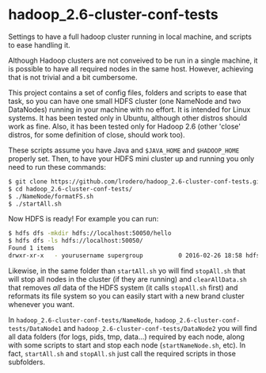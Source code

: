 # hadoop_2.6-cluster-conf-tests
Settings to have a full hadoop cluster running in local machine, and scripts to ease handling it.

Although Hadoop clusters are not conveived to be run in a single machine, it is possible to have all required nodes in the same host. However, achieving that is not trivial and a bit cumbersome.

This project contains a set of config files, folders and scripts to ease that task, so you can have one small HDFS cluster (one NameNode and two DataNodes) running in your machine with no effort. It is intended for Linux systems. It has been tested only in Ubuntu, although other distros should work as fine. Also, it has been tested only for Hadoop 2.6 (other 'close' distros, for some definition of close, should work too).

These scripts assume you have Java and  `$JAVA_HOME` and `$HADOOP_HOME` properly set. Then, to have your HDFS mini cluster up and running you only need to run these commands:
```bash
$ git clone https://github.com/lrodero/hadoop_2.6-cluster-conf-tests.git
$ cd hadoop_2.6-cluster-conf-tests/
$ ./NameNode/formatFS.sh
$ ./startAll.sh
```

Now HDFS is ready! For example you can run:
```bash
$ hdfs dfs -mkdir hdfs://localhost:50050/hello
$ hdfs dfs -ls hdfs://localhost:50050/
Found 1 items
drwxr-xr-x   - yourusername supergroup          0 2016-02-26 18:58 hdfs://localhost:50050/hello
```

Likewise, in the same folder than `startAll.sh` yo will find `stopAll.sh` that will stop all nodes in the cluster (if they are running) and `clearAllData.sh` that removes _all_ data of the HDFS system (it calls `stopAll.sh` first) and reformats its file system so you can easily start with a new brand cluster whenever you want.

In `hadoop_2.6-cluster-conf-tests/NameNode`, `hadoop_2.6-cluster-conf-tests/DataNode1` and `hadoop_2.6-cluster-conf-tests/DataNode2` you will find all data folders (for logs, pids, tmp, data...) required by each node, along with some scripts to start and stop each node (`startNameNode.sh`, etc). In fact, `startAll.sh` and `stopAll.sh` just call the required scripts in those subfolders.
